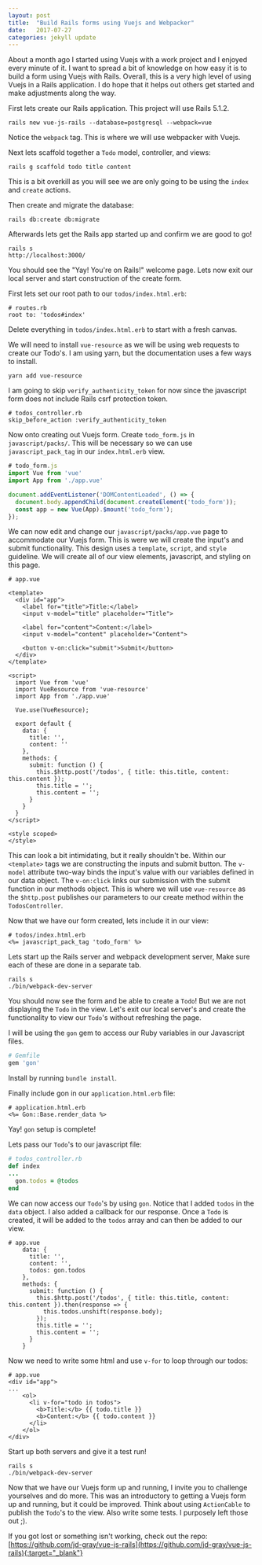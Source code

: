 ```yaml
---
layout: post
title:  "Build Rails forms using Vuejs and Webpacker"
date:   2017-07-27
categories: jekyll update
---
```

About a month ago I started using Vuejs with a work project and I enjoyed every minute of it. I want to spread a bit of knowledge on how easy it is to build a form using Vuejs with Rails. Overall, this is a very high level of using Vuejs in a Rails application. I do hope that it helps out others get started and make adjustments along the way.

First lets create our Rails application. This project will use Rails 5.1.2.

```
rails new vue-js-rails --database=postgresql --webpack=vue
```

Notice the `webpack` tag. This is where we will use webpacker with Vuejs.

Next lets scaffold together a `Todo` model, controller, and views:

```
rails g scaffold todo title content
```

This is a bit overkill as you will see we are only going to be using the `index` and `create` actions.

Then create and migrate the database:

```
rails db:create db:migrate
```

Afterwards lets get the Rails app started up and confirm we are good to go!

```
rails s
http://localhost:3000/
```

You should see the "Yay! You're on Rails!" welcome page. Lets now exit our local server and start construction of the create form.

First lets set our root path to our `todos/index.html.erb`:

```
# routes.rb
root to: 'todos#index'
```

Delete everything in `todos/index.html.erb` to start with a fresh canvas.

We will need to install `vue-resource` as we will be using web requests to create our Todo's. I am using yarn, but the documentation uses a few ways to install.

```
yarn add vue-resource
```

I am going to skip `verify_authenticity_token` for now since the javascript form does not include Rails csrf protection token.

```
# todos_controller.rb
skip_before_action :verify_authenticity_token
```

Now onto creating out Vuejs form. Create `todo_form.js` in `javascript/packs/`. This will be necessary so we can use `javascript_pack_tag` in our `index.html.erb` view.

```js
# todo_form.js
import Vue from 'vue'
import App from './app.vue'

document.addEventListener('DOMContentLoaded', () => {
  document.body.appendChild(document.createElement('todo_form'));
  const app = new Vue(App).$mount('todo_form');
});
```

We can now edit and change our `javascript/packs/app.vue` page to accommodate our Vuejs form. This is were we will create the input's and submit functionality. This design uses a `template`, `script`, and `style` guideline. We will create all of our view elements, javascript, and styling on this page.

```vuejs
# app.vue

<template>
  <div id="app">
    <label for="title">Title:</label>
    <input v-model="title" placeholder="Title">

    <label for="content">Content:</label>
    <input v-model="content" placeholder="Content">

    <button v-on:click="submit">Submit</button>
  </div>
</template>

<script>
  import Vue from 'vue'
  import VueResource from 'vue-resource'
  import App from './app.vue'

  Vue.use(VueResource);

  export default {
    data: {
      title: '',
      content: ''
    },
    methods: {
      submit: function () {
        this.$http.post('/todos', { title: this.title, content: this.content });
        this.title = '';
        this.content = '';
      }
    }
  }
</script>

<style scoped>
</style>
```  

This can look a bit intimidating, but it really shouldn't be. Within our `<template>` tags we are constructing the inputs and submit button. The `v-model` attribute two-way binds the input's value with our variables defined in our data object. The `v-on:click` links our submission with the submit function in our methods object. This is where we will use `vue-resource` as the `$http.post` publishes our parameters to our create method within the `TodosController`.

Now that we have our form created, lets include it in our view:

```erb
# todos/index.html.erb
<%= javascript_pack_tag 'todo_form' %>
```

Lets start up the Rails server and webpack development server, Make sure each of these are done in a separate tab.

```
rails s
./bin/webpack-dev-server
```

You should now see the form and be able to create a `Todo`! But we are not displaying the `Todo` in the view. Let's exit our local server's and create the functionality to view our `Todo`'s without refreshing the page.

I will be using the `gon` gem to access our Ruby variables in our Javascript files.

```ruby
# Gemfile
gem 'gon'
```

Install by running `bundle install`.

Finally include gon in our `application.html.erb` file:

```erb
# application.html.erb
<%= Gon::Base.render_data %>
```

Yay! `gon` setup is complete!

Lets pass our `Todo`'s to our javascript file:

```ruby
# todos_controller.rb
def index
...
  gon.todos = @todos
end
```

We can now access our `Todo`'s by using `gon`. Notice that I added `todos` in the `data` object. I also added a callback for our response. Once a `Todo` is created, it will be added to the `todos` array and can then be added to our view.


```vuejs
# app.vue
    data: {
      title: '',
      content: '',
      todos: gon.todos
    },
    methods: {
      submit: function () {
        this.$http.post('/todos', { title: this.title, content: this.content }).then(response => {
          this.todos.unshift(response.body);
        });
        this.title = '';
        this.content = '';
      }
    }
```

Now we need to write some html and use `v-for` to loop through our todos:

```vuejs
# app.vue
<div id="app">
...
    <ol>
      <li v-for="todo in todos">
        <b>Title:</b> {{ todo.title }}
        <b>Content:</b> {{ todo.content }}
      </li>
    </ol>
</div>
```

Start up both servers and give it a test run!

```
rails s
./bin/webpack-dev-server
```

Now that we have our Vuejs form up and running, I invite you to challenge yourselves and do more. This was an introductory to getting a Vuejs form up and running, but it could be improved. Think about using `ActionCable` to publish the `Todo`'s to the view. Also write some tests. I purposely left those out ;).

If you got lost or something isn't working, check out the repo: [https://github.com/jd-gray/vue-js-rails](https://github.com/jd-gray/vue-js-rails){:target="_blank"}

